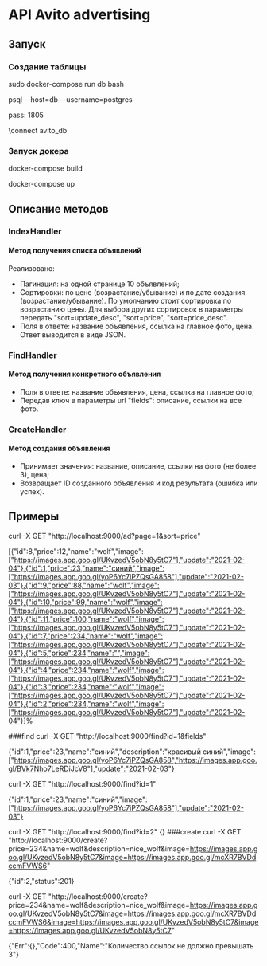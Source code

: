 # API Avito advertising
## Запуск
### Создание таблицы

sudo docker-compose run db bash

psql --host=db --username=postgres

pass: 1805

\connect avito_db

### Запуск докера

docker-compose build

docker-compose up
## Описание методов ##

### IndexHandler ###

#### Метод получения списка объявлений ####
Реализовано:
+ Пагинация: на одной странице 10 объявлений;
+ Cортировки: по цене (возрастание/убывание) и по дате создания (возрастание/убывание). По умолчанию стоит
  сортировка по возрастанию цены. Для выбора других сортировок в параметры передать "sort=update_desc",
  "sort=price", "sort=price_desc".
+ Поля в ответе: название объявления, ссылка на главное фото, цена.
  Ответ выводится в виде JSON.
### FindHandler ###

#### Метод получения конкретного объявления ####

+ Поля в ответе: название объявления, цена, ссылка на главное фото;
+ Передав ключ в параметры url "fields": описание, ссылки на все фото.
### CreateHandler ###

#### Метод создания объявления ####
+ Принимает значения: название, описание, ссылки на фото (не более 3), цена;
+ Возвращает ID созданного объявления и код результата (ошибка или успех).

## Примеры

curl -X GET "http://localhost:9000/ad?page=1&sort=price"

[{"id":8,"price":12,"name":"wolf","image":["https://images.app.goo.gl/UKvzedV5obN8y5tC7"],"update":"2021-02-04"},{"id":1,"price":23,"name":"синий","image":["https://images.app.goo.gl/yoP6Yc7iPZQsGA858"],"update":"2021-02-03"},{"id":9,"price":88,"name":"wolf","image":["https://images.app.goo.gl/UKvzedV5obN8y5tC7"],"update":"2021-02-04"},{"id":10,"price":99,"name":"wolf","image":["https://images.app.goo.gl/UKvzedV5obN8y5tC7"],"update":"2021-02-04"},{"id":11,"price":100,"name":"wolf","image":["https://images.app.goo.gl/UKvzedV5obN8y5tC7"],"update":"2021-02-04"},{"id":7,"price":234,"name":"wolf","image":["https://images.app.goo.gl/UKvzedV5obN8y5tC7"],"update":"2021-02-04"},{"id":5,"price":234,"name":"","image":["https://images.app.goo.gl/UKvzedV5obN8y5tC7"],"update":"2021-02-04"},{"id":4,"price":234,"name":"wolf","image":["https://images.app.goo.gl/UKvzedV5obN8y5tC7"],"update":"2021-02-04"},{"id":3,"price":234,"name":"wolf","image":["https://images.app.goo.gl/UKvzedV5obN8y5tC7"],"update":"2021-02-04"},{"id":2,"price":234,"name":"wolf","image":["https://images.app.goo.gl/UKvzedV5obN8y5tC7"],"update":"2021-02-04"}]%

###find
curl -X GET "http://localhost:9000/find?id=1&fields"

{"id":1,"price":23,"name":"синий","description":"красивый синий","image":["https://images.app.goo.gl/yoP6Yc7iPZQsGA858","https://images.app.goo.gl/BVk7Nho7LeRDiJcV8"],"update":"2021-02-03"}

curl -X GET "http://localhost:9000/find?id=1"

{"id":1,"price":23,"name":"синий","image":["https://images.app.goo.gl/yoP6Yc7iPZQsGA858"],"update":"2021-02-03"}

curl -X GET "http://localhost:9000/find?id=2"
{}
###create
curl -X GET "http://localhost:9000/create?price=234&name=wolf&description=nice_wolf&image=https://images.app.goo.gl/UKvzedV5obN8y5tC7&image=https://images.app.goo.gl/mcXR7BVDdccmFVWS6"

{"id":2,"status":201}

curl -X GET "http://localhost:9000/create?price=234&name=wolf&description=nice_wolf&image=https://images.app.goo.gl/UKvzedV5obN8y5tC7&image=https://images.app.goo.gl/mcXR7BVDdccmFVWS6&image=https://images.app.goo.gl/UKvzedV5obN8y5tC7&image=https://images.app.goo.gl/UKvzedV5obN8y5tC7"

{"Err":{},"Code":400,"Name":"Количество ссылок не должно превышать 3"}


